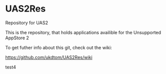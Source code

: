# UAS2Res
Repository for UAS2

This is the repository, that holds applications availible for the Unsupported AppStore 2

To get futher info about this git, check out the wiki:

https://github.com/ukdtom/UAS2Res/wiki

test4

